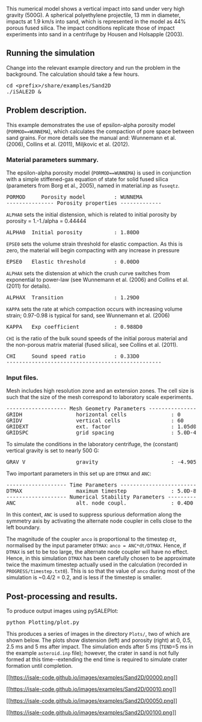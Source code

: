 This numerical model shows a vertical impact into sand under very high gravity (500G). A spherical polyethylene projectile, 13 mm in diameter, impacts at 1.9 km/s into sand, which is represented in the model as 44% porous fused silica. The impact conditions replicate those of impact experiments into sand in a centrifuge by Housen and Holsapple (2003). 

## Running the simulation

Change into the relevant example directory and run the problem in the background. The calculation should take a few hours.

<pre>
cd &lt;prefix&gt;/share/examples/Sand2D
./iSALE2D &
</pre>

## Problem description.

This example demonstrates the use of epsilon-alpha porosity model (`PORMOD==WUNNEMA`), which calculates the compaction of pore space between sand grains. For more details see the manual and: Wunnemann et al. (2006), Collins et al. (2011), Miljkovic et al. (2012). 

### Material parameters summary.

The epsilon-alpha porosity model (`PORMOD==WUNNEMA`) is used in conjunction with a simple stiffened-gas equation of state for solid fused silica (parameters from Borg et al., 2005), named in material.inp as `fuseqtz`. 

<pre>
PORMOD     Porosity model         : WUNNEMA
--------------- Porosity properties -------------
</pre>
`ALPHA0` sets the initial distension, which is related to initial porosity by porosity = 1.-1./alpha = 0.44444
<pre>
ALPHA0  Initial porosity          : 1.80D0   
</pre>
`EPSE0` sets the volume strain threshold for elastic compaction. As this is zero, the material will begin compacting with any increase in pressure
<pre>
EPSE0   Elastic threshold         : 0.00D0
</pre>
`ALPHAX` sets the distension at which the crush curve switches from exponential to power-law (see Wunnemann et al. (2006) and Collins et al. (2011) for details).
<pre>
ALPHAX  Transition                : 1.29D0
</pre>
`KAPPA` sets the rate at which compaction occurs with increasing volume strain; 0.97-0.98 is typical for sand, see Wunnemann et al. (2006)
<pre>
KAPPA   Exp coefficient           : 0.988D0
</pre>
`CHI` is the ratio of the bulk sound speeds of the initial porous material and the non-porous matrix material (fused silica), see Collins et al. (2011). 
<pre>
CHI     Sound speed ratio         : 0.33D0
-------------------------------------------------
</pre>

### Input files.

Mesh includes high resolution zone and an extension zones. The cell size is such that the size of the mesh correspond to laboratory scale experiments. 

<pre>
------------------- Mesh Geometry Parameters ---------------------------------------
GRIDH                 horizontal cells              : 0           : 150         : 45
GRIDV                 vertical cells                : 60          : 200         : 0
GRIDEXT               ext. factor                   : 1.05d0
GRIDSPC               grid spacing                  : 5.0D-4
</pre>

To simulate the conditions in the laboratory centrifuge, the (constant) vertical gravity is set to nearly 500 G:

<pre>
GRAV_V                gravity                       : -4.905D3
</pre>

Two important parameters in this set up are `DTMAX` and `ANC`:

<pre>
------------------- Time Parameters ---------------------------------
DTMAX                 maximum timestep              : 5.0D-8
------------------- Numerical Stability Parameters ------------------
ANC                   alt. node coupl.              : 0.4D0
</pre>

In this context, `ANC` is used to suppress spurious deformation along the symmetry axis by activating the alternate node coupler in cells close to the left boundary.

The magnitude of the coupler `anco` is proportional to the timestep `dt`, normalised by the input parameter `DTMAX`: `anco = ANC*dt/DTMAX`. Hence, if `DTMAX` is set to be too large, the alternate node coupler will have no effect.  Hence, in this simulation `DTMAX` has been carefully chosen to be approximate twice the maximum timestep actually used in the calculation (recorded in `PROGRESS/timestep.txt0`). This is so that the value of `anco` during most of the simulation is ~0.4/2 = 0.2, and is less if the timestep is smaller.

## Post-processing and results.

To produce output images using pySALEPlot:
<pre>
python Plotting/plot.py
</pre>
This produces a series of images in the directory `Plots/`, two of which are shown below.  The plots show distension (left) and porosity (right) at 0, 0.5, 2.5 ms and 5 ms after impact. The simulation ends after 5 ms (`TEND`=5 ms in the example `asteroid.inp` file); however, the crater in sand is not fully formed at this time--extending the end time is required to simulate crater formation until completion.

[[https://isale-code.github.io/images/examples/Sand2D/00000.png]]

[[https://isale-code.github.io/images/examples/Sand2D/00010.png]]

[[https://isale-code.github.io/images/examples/Sand2D/00050.png]]

[[https://isale-code.github.io/images/examples/Sand2D/00100.png]]